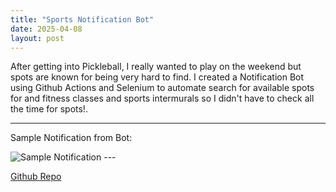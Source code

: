 ```yaml
---
title: "Sports Notification Bot"
date: 2025-04-08
layout: post
---
```


After getting into Pickleball, I really wanted to play on the weekend but spots are known for being very hard to find. I created a Notification Bot using Github Actions and Selenium to automate search for available spots for and fitness classes and sports intermurals so I didn't have to check all the time for spots!.

---
Sample Notification from Bot:

<img src="{{ site.baseurl }}/assets/images/Notification-Bot/Notification.png" alt="Sample Notification" class="center-img">
---

[Github Repo](https://github.com/DanielW21/Sports-Notification)
